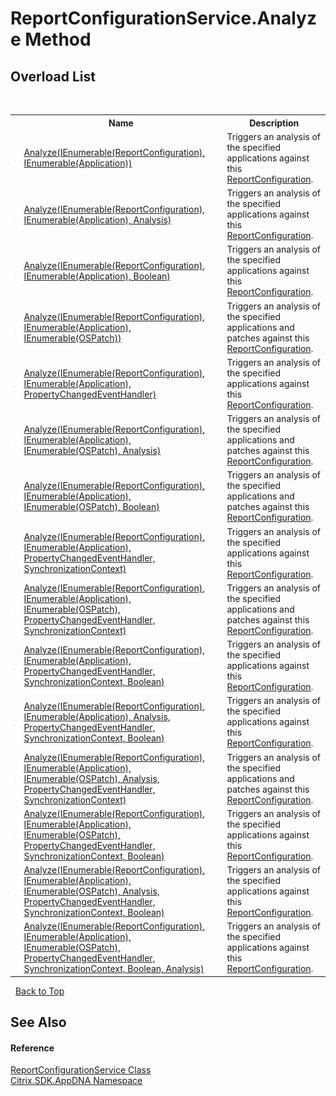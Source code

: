 # ReportConfigurationService.Analyze Method 
 


## Overload List
&nbsp;<table><tr><th></th><th>Name</th><th>Description</th></tr><tr><td>![Public method](media/pubmethod.gif "Public method")</td><td><a href="M_Citrix_SDK_AppDNA_ReportConfigurationService_Analyze">Analyze(IEnumerable(ReportConfiguration), IEnumerable(Application))</a></td><td>
Triggers an analysis of the specified applications against this <a href="T_Citrix_SDK_AppDNA_ReportConfiguration">ReportConfiguration</a>.</td></tr><tr><td>![Public method](media/pubmethod.gif "Public method")</td><td><a href="M_Citrix_SDK_AppDNA_ReportConfigurationService_Analyze_1">Analyze(IEnumerable(ReportConfiguration), IEnumerable(Application), Analysis)</a></td><td>
Triggers an analysis of the specified applications against this <a href="T_Citrix_SDK_AppDNA_ReportConfiguration">ReportConfiguration</a>.</td></tr><tr><td>![Public method](media/pubmethod.gif "Public method")</td><td><a href="M_Citrix_SDK_AppDNA_ReportConfigurationService_Analyze_3">Analyze(IEnumerable(ReportConfiguration), IEnumerable(Application), Boolean)</a></td><td>
Triggers an analysis of the specified applications against this <a href="T_Citrix_SDK_AppDNA_ReportConfiguration">ReportConfiguration</a>.</td></tr><tr><td>![Public method](media/pubmethod.gif "Public method")</td><td><a href="M_Citrix_SDK_AppDNA_ReportConfigurationService_Analyze_4">Analyze(IEnumerable(ReportConfiguration), IEnumerable(Application), IEnumerable(OSPatch))</a></td><td>
Triggers an analysis of the specified applications and patches against this <a href="T_Citrix_SDK_AppDNA_ReportConfiguration">ReportConfiguration</a>.</td></tr><tr><td>![Public method](media/pubmethod.gif "Public method")</td><td><a href="M_Citrix_SDK_AppDNA_ReportConfigurationService_Analyze_12">Analyze(IEnumerable(ReportConfiguration), IEnumerable(Application), PropertyChangedEventHandler)</a></td><td>
Triggers an analysis of the specified applications against this <a href="T_Citrix_SDK_AppDNA_ReportConfiguration">ReportConfiguration</a>.</td></tr><tr><td>![Public method](media/pubmethod.gif "Public method")</td><td><a href="M_Citrix_SDK_AppDNA_ReportConfigurationService_Analyze_5">Analyze(IEnumerable(ReportConfiguration), IEnumerable(Application), IEnumerable(OSPatch), Analysis)</a></td><td>
Triggers an analysis of the specified applications and patches against this <a href="T_Citrix_SDK_AppDNA_ReportConfiguration">ReportConfiguration</a>.</td></tr><tr><td>![Public method](media/pubmethod.gif "Public method")</td><td><a href="M_Citrix_SDK_AppDNA_ReportConfigurationService_Analyze_8">Analyze(IEnumerable(ReportConfiguration), IEnumerable(Application), IEnumerable(OSPatch), Boolean)</a></td><td>
Triggers an analysis of the specified applications and patches against this <a href="T_Citrix_SDK_AppDNA_ReportConfiguration">ReportConfiguration</a>.</td></tr><tr><td>![Public method](media/pubmethod.gif "Public method")</td><td><a href="M_Citrix_SDK_AppDNA_ReportConfigurationService_Analyze_13">Analyze(IEnumerable(ReportConfiguration), IEnumerable(Application), PropertyChangedEventHandler, SynchronizationContext)</a></td><td>
Triggers an analysis of the specified applications against this <a href="T_Citrix_SDK_AppDNA_ReportConfiguration">ReportConfiguration</a>.</td></tr><tr><td>![Public method](media/pubmethod.gif "Public method")</td><td><a href="M_Citrix_SDK_AppDNA_ReportConfigurationService_Analyze_9">Analyze(IEnumerable(ReportConfiguration), IEnumerable(Application), IEnumerable(OSPatch), PropertyChangedEventHandler, SynchronizationContext)</a></td><td>
Triggers an analysis of the specified applications and patches against this <a href="T_Citrix_SDK_AppDNA_ReportConfiguration">ReportConfiguration</a>.</td></tr><tr><td>![Public method](media/pubmethod.gif "Public method")</td><td><a href="M_Citrix_SDK_AppDNA_ReportConfigurationService_Analyze_14">Analyze(IEnumerable(ReportConfiguration), IEnumerable(Application), PropertyChangedEventHandler, SynchronizationContext, Boolean)</a></td><td>
Triggers an analysis of the specified applications against this <a href="T_Citrix_SDK_AppDNA_ReportConfiguration">ReportConfiguration</a>.</td></tr><tr><td>![Public method](media/pubmethod.gif "Public method")</td><td><a href="M_Citrix_SDK_AppDNA_ReportConfigurationService_Analyze_2">Analyze(IEnumerable(ReportConfiguration), IEnumerable(Application), Analysis, PropertyChangedEventHandler, SynchronizationContext, Boolean)</a></td><td>
Triggers an analysis of the specified applications against this <a href="T_Citrix_SDK_AppDNA_ReportConfiguration">ReportConfiguration</a>.</td></tr><tr><td>![Public method](media/pubmethod.gif "Public method")</td><td><a href="M_Citrix_SDK_AppDNA_ReportConfigurationService_Analyze_6">Analyze(IEnumerable(ReportConfiguration), IEnumerable(Application), IEnumerable(OSPatch), Analysis, PropertyChangedEventHandler, SynchronizationContext)</a></td><td>
Triggers an analysis of the specified applications and patches against this <a href="T_Citrix_SDK_AppDNA_ReportConfiguration">ReportConfiguration</a>.</td></tr><tr><td>![Public method](media/pubmethod.gif "Public method")</td><td><a href="M_Citrix_SDK_AppDNA_ReportConfigurationService_Analyze_10">Analyze(IEnumerable(ReportConfiguration), IEnumerable(Application), IEnumerable(OSPatch), PropertyChangedEventHandler, SynchronizationContext, Boolean)</a></td><td>
Triggers an analysis of the specified applications against this <a href="T_Citrix_SDK_AppDNA_ReportConfiguration">ReportConfiguration</a>.</td></tr><tr><td>![Public method](media/pubmethod.gif "Public method")</td><td><a href="M_Citrix_SDK_AppDNA_ReportConfigurationService_Analyze_7">Analyze(IEnumerable(ReportConfiguration), IEnumerable(Application), IEnumerable(OSPatch), Analysis, PropertyChangedEventHandler, SynchronizationContext, Boolean)</a></td><td>
Triggers an analysis of the specified applications against this <a href="T_Citrix_SDK_AppDNA_ReportConfiguration">ReportConfiguration</a>.</td></tr><tr><td>![Public method](media/pubmethod.gif "Public method")</td><td><a href="M_Citrix_SDK_AppDNA_ReportConfigurationService_Analyze_11">Analyze(IEnumerable(ReportConfiguration), IEnumerable(Application), IEnumerable(OSPatch), PropertyChangedEventHandler, SynchronizationContext, Boolean, Analysis)</a></td><td>
Triggers an analysis of the specified applications against this <a href="T_Citrix_SDK_AppDNA_ReportConfiguration">ReportConfiguration</a>.</td></tr></table>&nbsp;
<a href="#reportconfigurationservice.analyze-method">Back to Top</a>

## See Also


#### Reference
<a href="T_Citrix_SDK_AppDNA_ReportConfigurationService">ReportConfigurationService Class</a><br /><a href="N_Citrix_SDK_AppDNA">Citrix.SDK.AppDNA Namespace</a><br />